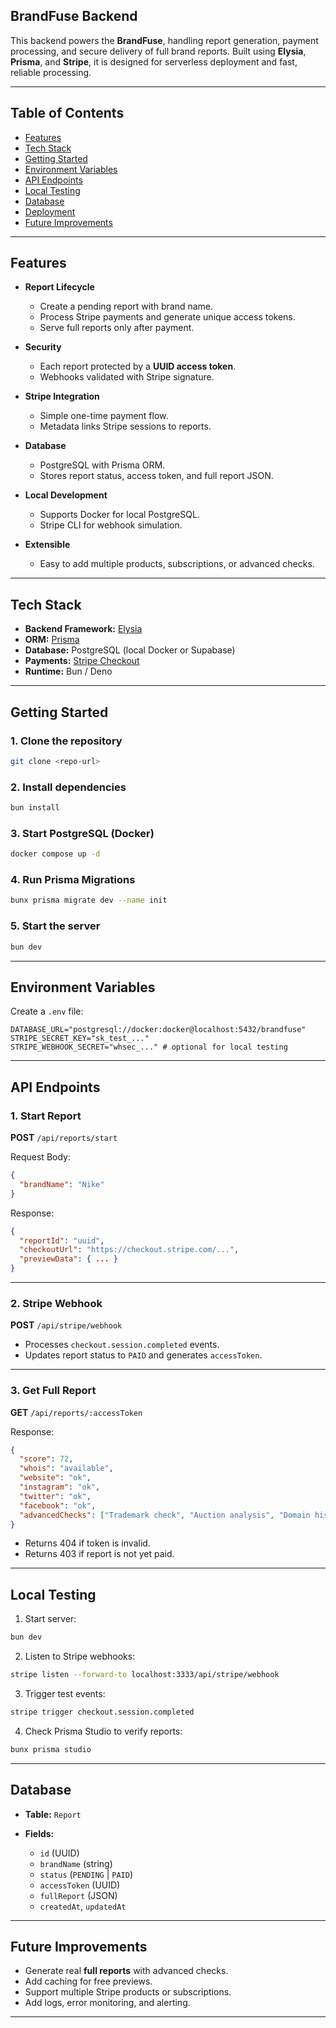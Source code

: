 ## BrandFuse Backend

This backend powers the **BrandFuse**, handling report generation, payment processing, and secure delivery of full brand reports. Built using **Elysia**, **Prisma**, and **Stripe**, it is designed for serverless deployment and fast, reliable processing.

---

## Table of Contents

* [Features](#features)
* [Tech Stack](#tech-stack)
* [Getting Started](#getting-started)
* [Environment Variables](#environment-variables)
* [API Endpoints](#api-endpoints)
* [Local Testing](#local-testing)
* [Database](#database)
* [Deployment](#deployment)
* [Future Improvements](#future-improvements)

---

## Features

* **Report Lifecycle**

  * Create a pending report with brand name.
  * Process Stripe payments and generate unique access tokens.
  * Serve full reports only after payment.
* **Security**

  * Each report protected by a **UUID access token**.
  * Webhooks validated with Stripe signature.
* **Stripe Integration**

  * Simple one-time payment flow.
  * Metadata links Stripe sessions to reports.
* **Database**

  * PostgreSQL with Prisma ORM.
  * Stores report status, access token, and full report JSON.
* **Local Development**

  * Supports Docker for local PostgreSQL.
  * Stripe CLI for webhook simulation.
* **Extensible**

  * Easy to add multiple products, subscriptions, or advanced checks.

---

## Tech Stack

* **Backend Framework:** [Elysia](https://elysiajs.com/)
* **ORM:** [Prisma](https://www.prisma.io/)
* **Database:** PostgreSQL (local Docker or Supabase)
* **Payments:** [Stripe Checkout](https://stripe.com/docs/payments/checkout)
* **Runtime:** Bun / Deno

---

## Getting Started

### 1. Clone the repository

```bash
git clone <repo-url>
```

### 2. Install dependencies

```bash
bun install
```

### 3. Start PostgreSQL (Docker)

```bash
docker compose up -d
```

### 4. Run Prisma Migrations

```bash
bunx prisma migrate dev --name init
```

### 5. Start the server

```bash
bun dev
```

---

## Environment Variables

Create a `.env` file:

```env
DATABASE_URL="postgresql://docker:docker@localhost:5432/brandfuse"
STRIPE_SECRET_KEY="sk_test_..."
STRIPE_WEBHOOK_SECRET="whsec_..." # optional for local testing
```

---

## API Endpoints

### 1. Start Report

**POST** `/api/reports/start`

Request Body:

```json
{
  "brandName": "Nike"
}
```

Response:

```json
{
  "reportId": "uuid",
  "checkoutUrl": "https://checkout.stripe.com/...",
  "previewData": { ... }
}
```

---

### 2. Stripe Webhook

**POST** `/api/stripe/webhook`

* Processes `checkout.session.completed` events.
* Updates report status to `PAID` and generates `accessToken`.

---

### 3. Get Full Report

**GET** `/api/reports/:accessToken`

Response:

```json
{
  "score": 72,
  "whois": "available",
  "website": "ok",
  "instagram": "ok",
  "twitter": "ok",
  "facebook": "ok",
  "advancedChecks": ["Trademark check", "Auction analysis", "Domain history"]
}
```

* Returns 404 if token is invalid.
* Returns 403 if report is not yet paid.

---

## Local Testing

1. Start server:

```bash
bun dev
```

2. Listen to Stripe webhooks:

```bash
stripe listen --forward-to localhost:3333/api/stripe/webhook
```

3. Trigger test events:

```bash
stripe trigger checkout.session.completed
```

4. Check Prisma Studio to verify reports:

```bash
bunx prisma studio
```

---

## Database

* **Table:** `Report`
* **Fields:**

  * `id` (UUID)
  * `brandName` (string)
  * `status` (`PENDING` | `PAID`)
  * `accessToken` (UUID)
  * `fullReport` (JSON)
  * `createdAt`, `updatedAt`

---

## Future Improvements

* Generate real **full reports** with advanced checks.
* Add caching for free previews.
* Support multiple Stripe products or subscriptions.
* Add logs, error monitoring, and alerting.

---